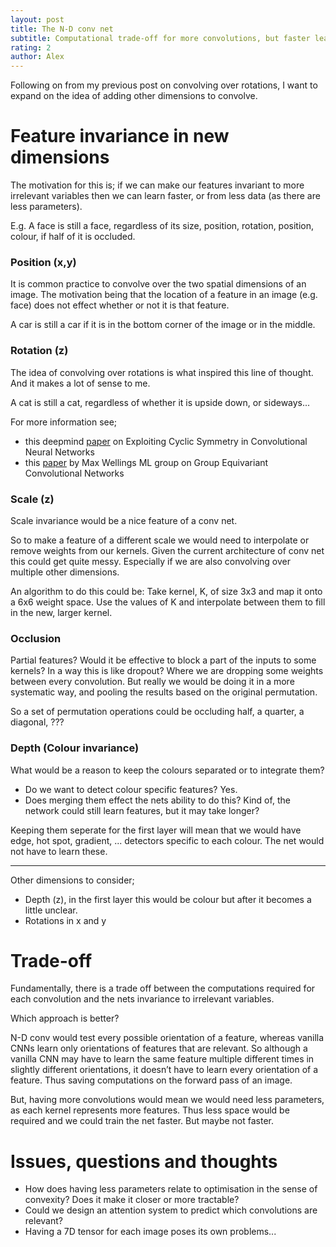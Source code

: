 ```yaml
---
layout: post
title: The N-D conv net
subtitle: Computational trade-off for more convolutions, but faster learning?
rating: 2
author: Alex
---
```


Following on from my previous post on convolving over rotations, I want to expand on the idea of adding other dimensions to convolve.

# Feature invariance in new dimensions

The motivation for this is; if we can make our features invariant to more irrelevant variables then we can learn faster, or from less data (as there are less parameters). 

E.g. A face is still a face, regardless of its size, position, rotation, position, colour, if half of it is occluded.

### Position (x,y)

It is common practice to convolve over the two spatial dimensions of an image. The motivation being that the location of a feature in an image (e.g. face) does not effect whether or not it is that feature. 

A car is still a car if it is in the bottom corner of the image or in the middle.

### Rotation (z)

The idea of convolving over rotations is what inspired this line of thought. And it makes a lot of sense to me. 

A cat is still a cat, regardless of whether it is upside down, or sideways...

For more information see;

* this deepmind [paper](http://arxiv.org/pdf/1602.02660.pdf) on Exploiting Cyclic Symmetry in Convolutional Neural Networks
* this [paper](http://arxiv.org/abs/1602.07576) by Max Wellings ML group on Group Equivariant Convolutional Networks

### Scale (z)

Scale invariance would be a nice feature of a conv net.

So to make a feature of a different scale we would need to interpolate or remove weights from our kernels. Given the current architecture of conv net this could get quite messy. Especially if we are also convolving over multiple other dimensions.

An algorithm to do this could be: 
Take kernel, K, of size 3x3 and map it onto a 6x6 weight space. Use the values of K and interpolate between them to fill in the new, larger kernel.


### Occlusion

Partial features? Would it be effective to block a part of the inputs to some kernels? In a way this is like dropout? Where we are dropping some weights between every convolution. But really we would be doing it in a more systematic way, and pooling the results based on the original permutation.

So a set of permutation operations could be occluding half, a quarter, a diagonal, ???

### Depth (Colour invariance)

What would be a reason to keep the colours separated or to integrate them?

* Do we want to detect colour specific features? Yes.
* Does merging them effect the nets ability to do this? Kind of, the network could still learn features, but it may take longer?

Keeping them seperate for the first layer will mean that we would have edge, hot spot, gradient, ... detectors specific to each colour. The net would not have to learn these.

*****

Other dimensions to consider;

* Depth (z), in the first layer this would be colour but after it becomes a little unclear.
* Rotations in x and y


# Trade-off

Fundamentally, there is a trade off between the computations required for each convolution and the nets invariance to irrelevant variables.

Which approach is better?  

N-D conv would test every possible orientation of a feature, whereas vanilla CNNs learn only orientations of features that are relevant. So although a vanilla CNN may have to learn the same feature multiple different times in slightly different orientations, it doesn’t have to learn every orientation of a feature. Thus saving computations on the forward pass of an image.

But, having more convolutions would mean we would need less parameters, as each kernel represents more features. Thus less space would be required and we could train the net faster. But maybe not faster.

# Issues, questions and thoughts

* How does having less parameters relate to optimisation in the sense of convexity? Does it make it closer or more tractable?
* Could we design an attention system to predict which convolutions are relevant?
* Having a 7D tensor for each image poses its own problems...